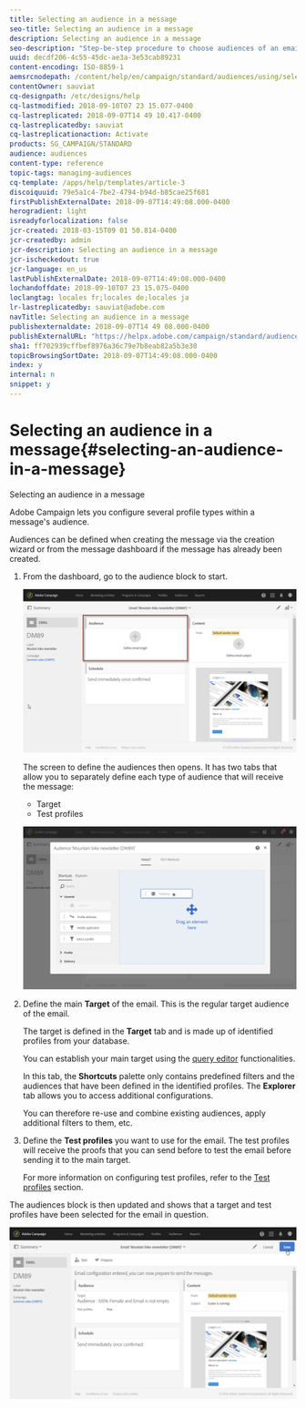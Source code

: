 ```yaml
---
title: Selecting an audience in a message
seo-title: Selecting an audience in a message
description: Selecting an audience in a message
seo-description: "Step-be-step procedure to choose audiences of an email: main target population and test profiles."
uuid: decdf206-4c55-45dc-ae3a-3e53cab89231
content-encoding: ISO-8859-1
aemsrcnodepath: /content/help/en/campaign/standard/audiences/using/selecting-an-audience-in-a-message
contentOwner: sauviat
cq-designpath: /etc/designs/help
cq-lastmodified: 2018-09-10T07 23 15.077-0400
cq-lastreplicated: 2018-09-07T14 49 10.417-0400
cq-lastreplicatedby: sauviat
cq-lastreplicationaction: Activate
products: SG_CAMPAIGN/STANDARD
audience: audiences
content-type: reference
topic-tags: managing-audiences
cq-template: /apps/help/templates/article-3
discoiquuid: 79e5a1c4-7be2-4794-b94d-b85cae25f681
firstPublishExternalDate: 2018-09-07T14:49:08.000-0400
herogradient: light
isreadyforlocalization: false
jcr-created: 2018-03-15T09 01 50.814-0400
jcr-createdby: admin
jcr-description: Selecting an audience in a message
jcr-ischeckedout: true
jcr-language: en_us
lastPublishExternalDate: 2018-09-07T14:49:08.000-0400
lochandoffdate: 2018-09-10T07 23 15.075-0400
loclangtag: locales fr;locales de;locales ja
lr-lastreplicatedby: sauviat@adobe.com
navTitle: Selecting an audience in a message
publishexternaldate: 2018-09-07T14 49 08.000-0400
publishExternalURL: "https://helpx.adobe.com/campaign/standard/audiences/using/selecting-an-audience-in-a-message.html"
sha1: ff702939cffbef8976a36c79e7b8eab82a5b3e30
topicBrowsingSortDate: 2018-09-07T14:49:08.000-0400
index: y
internal: n
snippet: y
---
```


# Selecting an audience in a message{#selecting-an-audience-in-a-message}

Selecting an audience in a message

Adobe Campaign lets you configure several profile types within a message's audience.

Audiences can be defined when creating the message via the creation wizard or from the message dashboard if the message has already been created.

1. From the dashboard, go to the audience block to start.

   ![](assets/delivery_audience_definition_1.png)

   The screen to define the audiences then opens. It has two tabs that allow you to separately define each type of audience that will receive the message:

    * Target
    * Test profiles

   ![](assets/delivery_audience_definition_2.png)

1. Define the main **Target** of the email. This is the regular target audience of the email.

   The target is defined in the **Target** tab and is made up of identified profiles from your database.

   You can establish your main target using the [query editor](../../automating/using/editing-queries.md#creating-queries) functionalities.

   In this tab, the **Shortcuts** palette only contains predefined filters and the audiences that have been defined in the identified profiles. The **Explorer** tab allows you to access additional configurations.

   You can therefore re-use and combine existing audiences, apply additional filters to them, etc.

1. Define the **Test profiles** you want to use for the email. The test profiles will receive the proofs that you can send before to test the email before sending it to the main target.

   For more information on configuring test profiles, refer to the [Test profiles](../../sending/using/managing-test-profiles-and-sending-proofs.md) section.

The audiences block is then updated and shows that a target and test profiles have been selected for the email in question.

![](assets/delivery_audience_definition_3.png)

